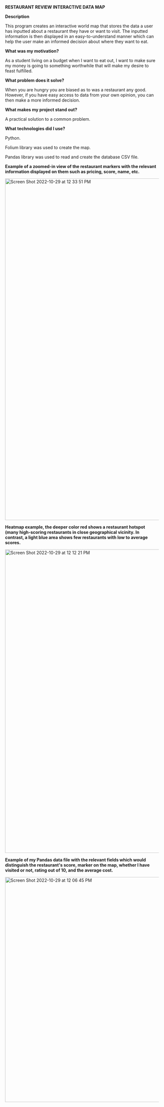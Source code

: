 **RESTAURANT REVIEW INTERACTIVE DATA MAP**

**Description**

This program creates an interactive world map that stores the data a user has inputted about a restaurant they have or want to visit. The inputted information is then displayed in an easy-to-understand manner which can help the user make an informed decision about where they want to eat.

**What was my motivation?**

As a student living on a budget when I want to eat out, I want to make sure my money is going to something worthwhile that will make my desire to feast fulfilled.

**What problem does it solve?**

When you are hungry you are biased as to was a restaurant any good. However, if you have easy access to data from your own opinion, you can then make a more informed decision.

**What makes my project stand out?**

A practical solution to a common problem.

**What technologies did I use?**

Python.

Folium library was used to create the map.

Pandas library was used to read and create the database CSV file.


**Example of a zoomed-in view of the restaurant markers with the relevant information displayed on them such as pricing, score, name, etc.**

<img width="1119" alt="Screen Shot 2022-10-29 at 12 33 51 PM" src="https://user-images.githubusercontent.com/82910305/198844348-27f85424-b59f-4c70-9a53-5ba068458515.png">


**Heatmap example, the deeper color red shows a restaurant hotspot (many high-scoring restaurants in close geographical vicinity. In contrast, a light blue area shows few restaurants with low to average scores.**

<img width="994" alt="Screen Shot 2022-10-29 at 12 12 21 PM" src="https://user-images.githubusercontent.com/82910305/198844329-c8de6d3b-a0bf-4536-a086-f8d5fb9a5d8c.png">


**Example of my Pandas data file with the relevant fields which would distinguish the restaurant's score, marker on the map, whether I have visited or not, rating out of 10, and the average cost.**

<img width="737" alt="Screen Shot 2022-10-29 at 12 06 45 PM" src="https://user-images.githubusercontent.com/82910305/198844301-50782bae-23bc-4f44-a79d-b00174e7e667.png">


